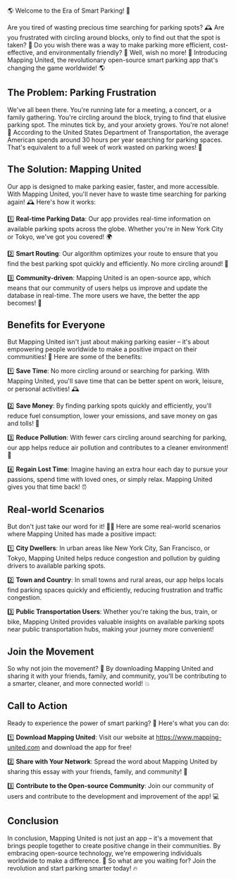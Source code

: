 🌎 Welcome to the Era of Smart Parking! 🚗

Are you tired of wasting precious time searching for parking spots? 🕰️ Are you frustrated with circling around blocks, only to find out that the spot is taken? 🤯 Do you wish there was a way to make parking more efficient, cost-effective, and environmentally friendly? 🌟 Well, wish no more! 💫 Introducing Mapping United, the revolutionary open-source smart parking app that's changing the game worldwide! 🌎

**The Problem: Parking Frustration**
---------------------------

We've all been there. You're running late for a meeting, a concert, or a family gathering. You're circling around the block, trying to find that elusive parking spot. The minutes tick by, and your anxiety grows. You're not alone! 🤝 According to the United States Department of Transportation, the average American spends around 30 hours per year searching for parking spaces. That's equivalent to a full week of work wasted on parking woes! 💸

**The Solution: Mapping United**
---------------------------

Our app is designed to make parking easier, faster, and more accessible. With Mapping United, you'll never have to waste time searching for parking again! 🕰️ Here's how it works:

1️⃣ **Real-time Parking Data**: Our app provides real-time information on available parking spots across the globe. Whether you're in New York City or Tokyo, we've got you covered! 🌍

2️⃣ **Smart Routing**: Our algorithm optimizes your route to ensure that you find the best parking spot quickly and efficiently. No more circling around! 🚗

3️⃣ **Community-driven**: Mapping United is an open-source app, which means that our community of users helps us improve and update the database in real-time. The more users we have, the better the app becomes! 💪

**Benefits for Everyone**
-------------------------

But Mapping United isn't just about making parking easier – it's about empowering people worldwide to make a positive impact on their communities! 🌈 Here are some of the benefits:

1️⃣ **Save Time**: No more circling around or searching for parking. With Mapping United, you'll save time that can be better spent on work, leisure, or personal activities! 🕰️

2️⃣ **Save Money**: By finding parking spots quickly and efficiently, you'll reduce fuel consumption, lower your emissions, and save money on gas and tolls! 💸

3️⃣ **Reduce Pollution**: With fewer cars circling around searching for parking, our app helps reduce air pollution and contributes to a cleaner environment! 🌟

4️⃣ **Regain Lost Time**: Imagine having an extra hour each day to pursue your passions, spend time with loved ones, or simply relax. Mapping United gives you that time back! ⏰

**Real-world Scenarios**
-------------------------

But don't just take our word for it! 🙅‍♂️ Here are some real-world scenarios where Mapping United has made a positive impact:

1️⃣ **City Dwellers**: In urban areas like New York City, San Francisco, or Tokyo, Mapping United helps reduce congestion and pollution by guiding drivers to available parking spots.

2️⃣ **Town and Country**: In small towns and rural areas, our app helps locals find parking spaces quickly and efficiently, reducing frustration and traffic congestion.

3️⃣ **Public Transportation Users**: Whether you're taking the bus, train, or bike, Mapping United provides valuable insights on available parking spots near public transportation hubs, making your journey more convenient!

**Join the Movement**
-------------------------

So why not join the movement? 🌈 By downloading Mapping United and sharing it with your friends, family, and community, you'll be contributing to a smarter, cleaner, and more connected world! 💥

**Call to Action**
---------------------

Ready to experience the power of smart parking? 🚀 Here's what you can do:

1️⃣ **Download Mapping United**: Visit our website at https://www.mapping-united.com and download the app for free!

2️⃣ **Share with Your Network**: Spread the word about Mapping United by sharing this essay with your friends, family, and community! 📱

3️⃣ **Contribute to the Open-source Community**: Join our community of users and contribute to the development and improvement of the app! 💻

**Conclusion**
--------------

In conclusion, Mapping United is not just an app – it's a movement that brings people together to create positive change in their communities. By embracing open-source technology, we're empowering individuals worldwide to make a difference. 🌟 So what are you waiting for? Join the revolution and start parking smarter today! 🔥